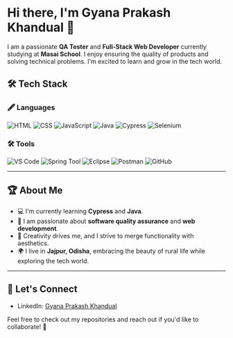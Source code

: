# Hi there, I'm Gyana Prakash Khandual 👋

I am a passionate **QA Tester** and **Full-Stack Web Developer** currently studying at **Masai School**. I enjoy ensuring the quality of products and solving technical problems. I'm excited to learn and grow in the tech world.


## 🛠️ Tech Stack  

### 🖋️ **Languages**  
![HTML](https://img.shields.io/badge/-HTML-E34F26?logo=html5&logoColor=white&style=flat-square) 
![CSS](https://img.shields.io/badge/-CSS-1572B6?logo=css3&logoColor=white&style=flat-square) 
![JavaScript](https://img.shields.io/badge/-JavaScript-F7DF1E?logo=javascript&logoColor=black&style=flat-square) 
![Java](https://img.shields.io/badge/-Java-007396?logo=java&logoColor=white&style=flat-square) 
![Cypress](https://img.shields.io/badge/-Cypress-17202C?logo=cypress&logoColor=white&style=flat-square) 
![Selenium](https://img.shields.io/badge/-Selenium-43B02A?logo=selenium&logoColor=white&style=flat-square) 

### 🛠️ **Tools**  
![VS Code](https://img.shields.io/badge/-VS%20Code-007ACC?logo=visualstudiocode&logoColor=white&style=flat-square) 
![Spring Tool](https://img.shields.io/badge/-Spring%20Tool-6DB33F?logo=spring&logoColor=white&style=flat-square) 
![Eclipse](https://img.shields.io/badge/-Eclipse-2C2255?logo=eclipse&logoColor=white&style=flat-square) 
![Postman](https://img.shields.io/badge/-Postman-FF6C37?logo=postman&logoColor=white&style=flat-square) 
![GitHub](https://img.shields.io/badge/-GitHub-181717?logo=github&logoColor=white&style=flat-square)  

---

## 🏆 About Me  

- 💻 I'm currently learning **Cypress** and **Java**.  
- 🌱 I am passionate about **software quality assurance** and **web development**.  
- 🎨 Creativity drives me, and I strive to merge functionality with aesthetics.  
- 🌍 I live in **Jajpur, Odisha**, embracing the beauty of rural life while exploring the tech world.  

---


## 📣 Let's Connect
- LinkedIn: [Gyana Prakash Khandual](https://www.linkedin.com/in/gyana-prakash-khandual-79b205332/)


Feel free to check out my repositories and reach out if you'd like to collaborate! 🔧
